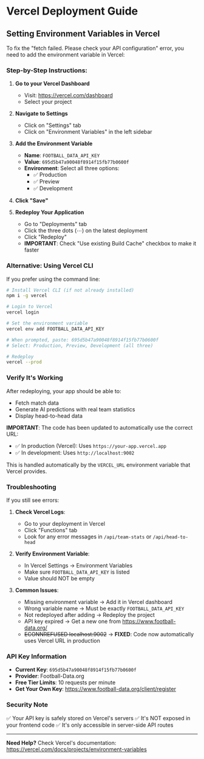 # Vercel Deployment Guide

## Setting Environment Variables in Vercel

To fix the "fetch failed. Please check your API configuration" error, you need to add the environment variable in Vercel:

### Step-by-Step Instructions:

1. **Go to your Vercel Dashboard**
   - Visit: https://vercel.com/dashboard
   - Select your project

2. **Navigate to Settings**
   - Click on "Settings" tab
   - Click on "Environment Variables" in the left sidebar

3. **Add the Environment Variable**
   - **Name**: `FOOTBALL_DATA_API_KEY`
   - **Value**: `695d5b47a90048f8914f15fb77b0600f`
   - **Environment**: Select all three options:
     - ✅ Production
     - ✅ Preview
     - ✅ Development

4. **Click "Save"**

5. **Redeploy Your Application**
   - Go to "Deployments" tab
   - Click the three dots (⋯) on the latest deployment
   - Click "Redeploy"
   - **IMPORTANT**: Check "Use existing Build Cache" checkbox to make it faster

### Alternative: Using Vercel CLI

If you prefer using the command line:

```bash
# Install Vercel CLI (if not already installed)
npm i -g vercel

# Login to Vercel
vercel login

# Set the environment variable
vercel env add FOOTBALL_DATA_API_KEY

# When prompted, paste: 695d5b47a90048f8914f15fb77b0600f
# Select: Production, Preview, Development (all three)

# Redeploy
vercel --prod
```

### Verify It's Working

After redeploying, your app should be able to:
- Fetch match data
- Generate AI predictions with real team statistics
- Display head-to-head data

**IMPORTANT**: The code has been updated to automatically use the correct URL:
- ✅ In production (Vercel): Uses `https://your-app.vercel.app`
- ✅ In development: Uses `http://localhost:9002`

This is handled automatically by the `VERCEL_URL` environment variable that Vercel provides.

### Troubleshooting

If you still see errors:

1. **Check Vercel Logs**:
   - Go to your deployment in Vercel
   - Click "Functions" tab
   - Look for any error messages in `/api/team-stats` or `/api/head-to-head`

2. **Verify Environment Variable**:
   - In Vercel Settings → Environment Variables
   - Make sure `FOOTBALL_DATA_API_KEY` is listed
   - Value should NOT be empty

3. **Common Issues**:
   - Missing environment variable → Add it in Vercel dashboard
   - Wrong variable name → Must be exactly `FOOTBALL_DATA_API_KEY`
   - Not redeployed after adding → Redeploy the project
   - API key expired → Get a new one from https://www.football-data.org/
   - ~~ECONNREFUSED localhost:9002~~ → **FIXED**: Code now automatically uses Vercel URL in production

### API Key Information

- **Current Key**: `695d5b47a90048f8914f15fb77b0600f`
- **Provider**: Football-Data.org
- **Free Tier Limits**: 10 requests per minute
- **Get Your Own Key**: https://www.football-data.org/client/register

### Security Note

✅ Your API key is safely stored on Vercel's servers
✅ It's NOT exposed in your frontend code
✅ It's only accessible in server-side API routes

---

**Need Help?** Check Vercel's documentation:
https://vercel.com/docs/projects/environment-variables
